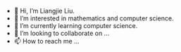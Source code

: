 - 👋 Hi, I’m Liangjie Liu.
- 👀 I’m interested in mathematics and computer science.
- 🌱 I’m currently learning computer science.
- 💞️ I’m looking to collaborate on ...
- 📫 How to reach me ...

<!---
L-J-LIU/L-J-LIU is a ✨ special ✨ repository because its `README.md` (this file) appears on your GitHub profile.
You can click the Preview link to take a look at your changes.
--->
